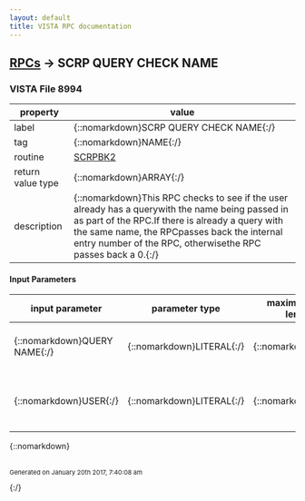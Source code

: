 ```yaml
---
layout: default
title: VISTA RPC documentation
---
```




## [RPCs](TableOfContent.md) &#8594; SCRP QUERY CHECK NAME 



### VISTA File 8994 


 property | value 
--- | --- 
 label | {::nomarkdown}SCRP QUERY CHECK NAME{:/}
 tag | {::nomarkdown}NAME{:/}
 routine | [SCRPBK2](http://code.osehra.org/dox/Routine_SCRPBK2_source.html)
 return value type | {::nomarkdown}ARRAY{:/}
 description | {::nomarkdown}This RPC checks to see if the user already has a querywith the name being passed in as part of the RPC.If there is already a query with the same name, the RPCpasses back the internal entry number of the RPC, otherwisethe RPC passes back a 0.{:/}

#### Input Parameters

| input parameter | parameter type | maximum data length | required | description | 
| --- | --- | --- | --- | --- | 
| {::nomarkdown}QUERY NAME{:/} | {::nomarkdown}LITERAL{:/} | {::nomarkdown}30{:/} | {::nomarkdown}true{:/} | {::nomarkdown}Name of the query that needs to be checked for existence.{:/} | 
| {::nomarkdown}USER{:/} | {::nomarkdown}LITERAL{:/} | {::nomarkdown}30{:/} | {::nomarkdown}true{:/} | {::nomarkdown}Internal entry number of user that the query namewill be assoicated with, usually DUZ.{:/} | 

{::nomarkdown} <br/><br/><p style="font-size: 11px">Generated on January 20th 2017, 7:40:08 am</p>{:/}